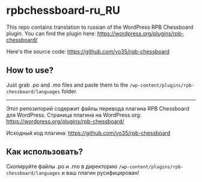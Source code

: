 # rpbchessboard-ru_RU
This repo contains translation to russian of the WordPress RPB Chessboard plugin. You can find the plugin here: https://wordpress.org/plugins/rpb-chessboard/

Here's the source code: https://github.com/yo35/rpb-chessboard

## How to use? 
Just grab .po and .mo files and paste them to the ```/wp-content/plugins/rpb-chessboard/languages``` folder.

---

Этот репозиторий содержит файлы перевода плагина RPB Chessboard для WordPress. Страница плагина на WordPress.org: https://wordpress.org/plugins/rpb-chessboard/

Исходный код плагина: https://github.com/yo35/rpb-chessboard

## Как использовать? 
Скопируйте файлы .po и .mo в директорию ```/wp-content/plugins/rpb-chessboard/languages``` и ваш плагин русифицирован!
